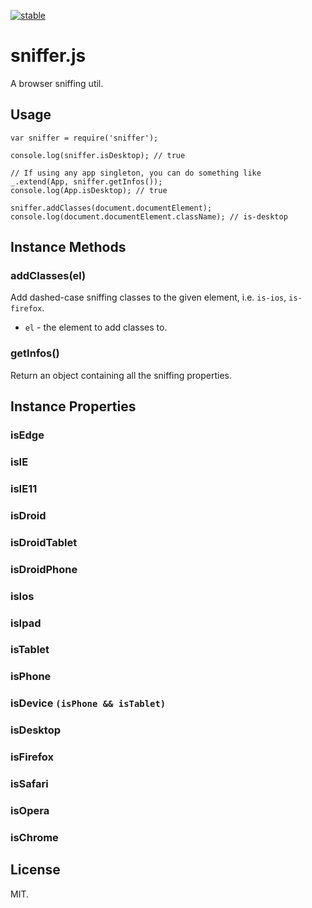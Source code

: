 [![stable](http://hughsk.github.io/stability-badges/dist/stable.svg)](http://github.com/hughsk/stability-badges)

# sniffer.js

A browser sniffing util.

## Usage

```
var sniffer = require('sniffer');

console.log(sniffer.isDesktop); // true

// If using any app singleton, you can do something like
_.extend(App, sniffer.getInfos());
console.log(App.isDesktop); // true

sniffer.addClasses(document.documentElement);
console.log(document.documentElement.className); // is-desktop
```

## Instance Methods

### addClasses(el)

Add dashed-case sniffing classes to the given element, i.e. `is-ios`, `is-firefox`.

- `el` - the element to add classes to.

### getInfos()

Return an object containing all the sniffing properties.

## Instance Properties

### isEdge

### isIE

### isIE11

### isDroid

### isDroidTablet

### isDroidPhone

### isIos

### isIpad

### isTablet

### isPhone

### isDevice `(isPhone && isTablet)`

### isDesktop

### isFirefox

### isSafari

### isOpera

### isChrome

## License

MIT.
